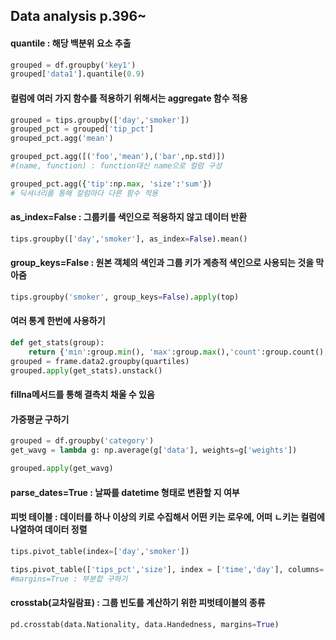 ## Data analysis p.396~
#### quantile : 해당 백분위 요소 추출
``` python
grouped = df.groupby('key1')
grouped['data1'].quantile(0.9)
```
#### 컬럼에 여러 가지 함수를 적용하기 위해서는 aggregate 함수 적용
``` python
grouped = tips.groupby(['day','smoker'])
grouped_pct = grouped['tip_pct']
grouped_pct.agg('mean')
```
``` python
grouped_pct.agg([('foo','mean'),('bar',np.std)])
#(name, function) : function대신 name으로 컬럼 구성
```
``` python
grouped_pct.agg({'tip':np.max, 'size':'sum'})
# 딕셔너리를 통해 칼럼마다 다른 함수 적용
```
#### as_index=False : 그룹키를 색인으로 적용하지 않고 데이터 반환
``` python
tips.groupby(['day','smoker'], as_index=False).mean()
```
#### group_keys=False : 원본 객체의 색인과 그룹 키가 계층적 색인으로 사용되는 것을 막아줌
``` python
tips.groupby('smoker', group_keys=False).apply(top)
```
#### 여러 통계 한번에 사용하기
``` python
def get_stats(group):
    return {'min':group.min(), 'max':group.max(),'count':group.count(),'mean':group.mean()}
grouped = frame.data2.groupby(quartiles)
grouped.apply(get_stats).unstack()
```
#### fillna메서드를 통해 결측치 채울 수 있음

#### 가중평균 구하기
``` python
grouped = df.groupby('category')
get_wavg = lambda g: np.average(g['data'], weights=g['weights'])

grouped.apply(get_wavg)
```

#### parse_dates=True : 날짜를 datetime 형태로 변환할 지 여부

#### 피벗 테이블 : 데이터를 하나 이상의 키로 수집해서 어떤 키는 로우에, 어떠 ㄴ키는 컬럼에 나열하여 데이터 정렬
``` python
tips.pivot_table(index=['day','smoker'])
```
``` python
tips.pivot_table(['tips_pct','size'], index = ['time','day'], columns='smoker', margins = True)
#margins=True : 부분합 구하기
```
#### crosstab(교차일람표) : 그룹 빈도를 계산하기 위한 피벗테이블의 종류
``` python
pd.crosstab(data.Nationality, data.Handedness, margins=True)
```

